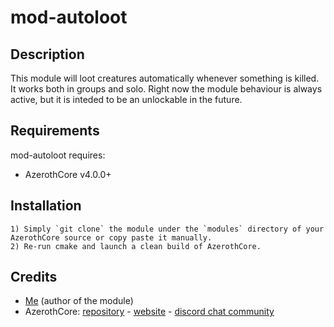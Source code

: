 # mod-autoloot

## Description

This module will loot creatures automatically whenever something is killed. It works both in groups and solo. Right now the module behaviour is always active, but it is inteded to be an unlockable in the future.


## Requirements

mod-autoloot requires:

- AzerothCore v4.0.0+


## Installation

```
1) Simply `git clone` the module under the `modules` directory of your AzerothCore source or copy paste it manually.
2) Re-run cmake and launch a clean build of AzerothCore.
```

## Credits

* [Me](https://github.com/koldskaal) (author of the module)
* AzerothCore: [repository](https://github.com/azerothcore) - [website](http://azerothcore.org/) - [discord chat community](https://discord.gg/PaqQRkd)
